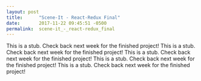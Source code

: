 ```yaml
---
layout: post
title:      "Scene-It - React-Redux Final"
date:       2017-11-22 09:45:51 -0500
permalink:  scene-it_-_react-redux_final
---
```


This is a stub. Check back next week for the finished project! This is a stub. Check back next week for the finished project! This is a stub. Check back next week for the finished project! This is a stub. Check back next week for the finished project! This is a stub. Check back next week for the finished project!
